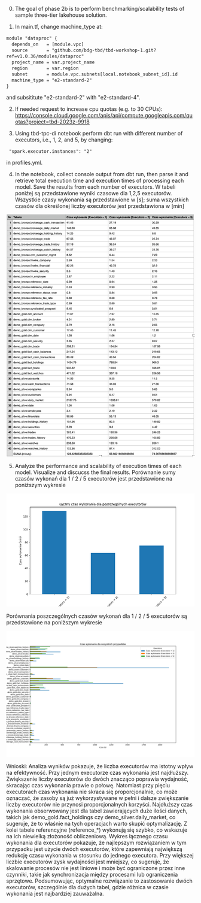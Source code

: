 0. The goal of phase 2b is to perform benchmarking/scalability tests of sample three-tier lakehouse solution.

1. In main.tf, change machine_type at:

```
module "dataproc" {
  depends_on   = [module.vpc]
  source       = "github.com/bdg-tbd/tbd-workshop-1.git?ref=v1.0.36/modules/dataproc"
  project_name = var.project_name
  region       = var.region
  subnet       = module.vpc.subnets[local.notebook_subnet_id].id
  machine_type = "e2-standard-2"
}
```
 
and subsititute "e2-standard-2" with "e2-standard-4".

2. If needed request to increase cpu quotas (e.g. to 30 CPUs): 
https://console.cloud.google.com/apis/api/compute.googleapis.com/quotas?project=tbd-2023z-9918

3. Using tbd-tpc-di notebook perform dbt run with different number of executors, i.e., 1, 2, and 5, by changing:
```
 "spark.executor.instances": "2"
```

in profiles.yml.

4. In the notebook, collect console output from dbt run, then parse it and retrieve total execution time and execution times of processing each model. Save the results from each number of executors.
W tabeli poniżej są przedstawione wyniki czasowe dla 1,2,5 executorów. Wszystkie czasy wykonania są przedstawione w [s]; suma wszystkich czasów dla określonej liczby executorów jest przedstawiona w [min]

![Podgląd pliku CSV](phase2b/execution_times.png)

5. Analyze the performance and scalability of execution times of each model. Visualize and discucss the final results.
Porównanie sumy czasów wykonań dla 1 / 2 / 5 executorów jest przedstawione na poniższym wykresie

![Podgląd pliku CSV](phase2b/total_execution_plot.png)

Porównania poszczególnych czasów wykonań dla 1 / 2 / 5 executorów są przedstawione na poniższym wykresie

![Podgląd pliku CSV](phase2b/execution_plot.png)

Wnioski:
Analiza wyników pokazuje, że liczba executorów ma istotny wpływ na efektywność. Przy jednym executorze czas wykonania jest najdłuższy. Zwiększenie liczby executorów do dwóch znacząco poprawia wydajność, skracając czas wykonania prawie o połowę. Natomiast przy pięciu executorach czas wykonania nie skraca się proporcjonalnie, co może oznaczać, że zasoby są już wykorzystywane w pełni i dalsze zwiększanie liczby executorów nie przynosi proporcjonalnych korzyści.
Najdłuższy czas wykonania obserwowany jest dla tabel zawierających duże ilości danych, takich jak demo_gold.fact_holdings czy demo_silver.daily_market, co sugeruje, że to właśnie na tych operacjach warto skupić optymalizację. Z kolei tabele referencyjne (reference_*) wykonują się szybko, co wskazuje na ich niewielką złożoność obliczeniową.
Wykres łącznego czasu wykonania dla executorów pokazuje, że najlepszym rozwiązaniem w tym przypadku jest użycie dwóch executorów, które zapewniają największą redukcję czasu wykonania w stosunku do jednego executora. Przy większej liczbie executorów zysk wydajności jest mniejszy, co sugeruje, że skalowanie procesów nie jest liniowe i może być ograniczone przez inne czynniki, takie jak synchronizacja między procesami lub ograniczenia sprzętowe.
Podsumowując, optymalne rozwiązanie to zastosowanie dwóch executorów, szczególnie dla dużych tabel, gdzie różnica w czasie wykonania jest najbardziej zauważalna. 
